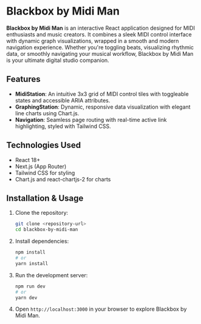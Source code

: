 # Blackbox by Midi Man

**Blackbox by Midi Man** is an interactive React application designed for MIDI enthusiasts and music creators. It combines a sleek MIDI control interface with dynamic graph visualizations, wrapped in a smooth and modern navigation experience. Whether you're toggling beats, visualizing rhythmic data, or smoothly navigating your musical workflow, Blackbox by Midi Man is your ultimate digital studio companion.

## Features

- **MidiStation**: An intuitive 3x3 grid of MIDI control tiles with toggleable states and accessible ARIA attributes.
- **GraphingStation**: Dynamic, responsive data visualization with elegant line charts using Chart.js.
- **Navigation**: Seamless page routing with real-time active link highlighting, styled with Tailwind CSS.

## Technologies Used

- React 18+
- Next.js (App Router)
- Tailwind CSS for styling
- Chart.js and react-chartjs-2 for charts

## Installation & Usage

1. Clone the repository:
    ```bash
    git clone <repository-url>
    cd blackbox-by-midi-man
    ```

2. Install dependencies:
    ```bash
    npm install
    # or
    yarn install
    ```

3. Run the development server:
    ```bash
    npm run dev
    # or
    yarn dev
    ```

4. Open `http://localhost:3000` in your browser to explore Blackbox by Midi Man.

